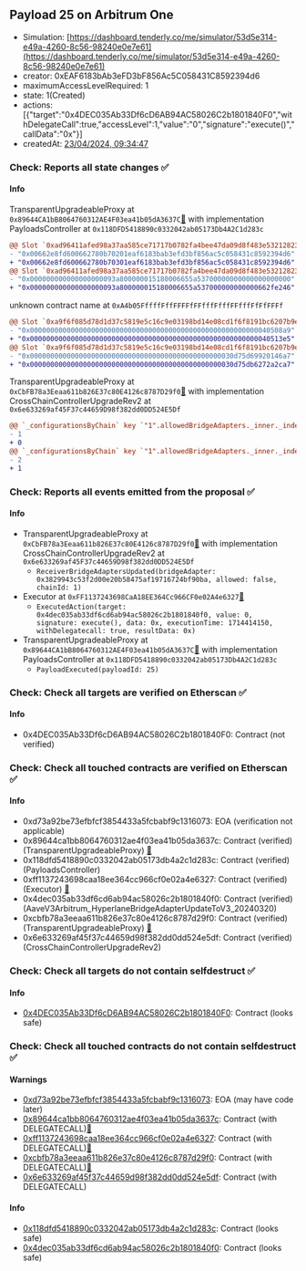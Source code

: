 ## Payload 25 on Arbitrum One

- Simulation: [https://dashboard.tenderly.co/me/simulator/53d5e314-e49a-4260-8c56-98240e0e7e61](https://dashboard.tenderly.co/me/simulator/53d5e314-e49a-4260-8c56-98240e0e7e61)
- creator: 0xEAF6183bAb3eFD3bF856Ac5C058431C8592394d6
- maximumAccessLevelRequired: 1
- state: 1(Created)
- actions: [{"target":"0x4DEC035Ab33Df6cD6AB94AC58026C2b1801840F0","withDelegateCall":true,"accessLevel":1,"value":"0","signature":"execute()","callData":"0x"}]
- createdAt: [23/04/2024, 09:34:47](https://arbiscan.io/tx/0x20555d4467c062143936e8825de6357b1c4c9d540944a660e6b055d20f6473fc)

### Check: Reports all state changes :white_check_mark:

#### Info


TransparentUpgradeableProxy at `0x89644CA1bB8064760312AE4F03ea41b05dA3637C`[:ghost:](https://github.com/bgd-labs/aave-address-book "GovernanceV3Arbitrum.PAYLOADS_CONTROLLER") with implementation PayloadsController at `0x118DFD5418890c0332042ab05173Db4A2C1d283c`
```diff
@@ Slot `0xad96411afed98a37aa585ce71717b0782fa4bee47da09d8f483e532128238611` @@
- "0x00662e8fd600662780b70201eaf6183bab3efd3bf856ac5c058431c8592394d6"
+ "0x00662e8fd600662780b70301eaf6183bab3efd3bf856ac5c058431c8592394d6"
@@ Slot `0xad96411afed98a37aa585ce71717b0782fa4bee47da09d8f483e532128238612` @@
- "0x000000000000000000093a800000015180006655a53700000000000000000000"
+ "0x000000000000000000093a800000015180006655a537000000000000662fe246"
```

unknown contract name at `0xA4b05FffffFffFFFFfFFfffFfffFFfffFfFfFFFf`
```diff
@@ Slot `0xa9f6f085d78d1d37c5819e5c16c9e03198bd14e08cd1f6f8191bc6207b9e9706` @@
- "0x00000000000000000000000000000000000000000000000000000000040508a9"
+ "0x00000000000000000000000000000000000000000000000000000000040513e5"
@@ Slot `0xa9f6f085d78d1d37c5819e5c16c9e03198bd14e08cd1f6f8191bc6207b9e970b` @@
- "0x00000000000000000000000000000000000000000000000030d75d69920146a7"
+ "0x00000000000000000000000000000000000000000000000030d75db6272a2ca7"
```

TransparentUpgradeableProxy at `0xCbFB78a3Eeaa611b826E37c80E4126c8787D29f0`[:ghost:](https://github.com/bgd-labs/aave-address-book "GovernanceV3Arbitrum.CROSS_CHAIN_CONTROLLER") with implementation CrossChainControllerUpgradeRev2 at `0x6e633269af45F37c44659D98f382dd0DD524E5Df`
```diff
@@ `_configurationsByChain` key `"1".allowedBridgeAdapters._inner._indexes.0x0000000000000000000000003829943c53f2d00e20b58475af19716724bf90ba` @@
- 1
+ 0
@@ `_configurationsByChain` key `"1".allowedBridgeAdapters._inner._indexes.0x000000000000000000000000c8a2adc4261c6b669cdff69e717e77c9cfeb420d` @@
- 2
+ 1
```


### Check: Reports all events emitted from the proposal :white_check_mark:

#### Info

- TransparentUpgradeableProxy at `0xCbFB78a3Eeaa611b826E37c80E4126c8787D29f0`[:ghost:](https://github.com/bgd-labs/aave-address-book "GovernanceV3Arbitrum.CROSS_CHAIN_CONTROLLER") with implementation CrossChainControllerUpgradeRev2 at `0x6e633269af45F37c44659D98f382dd0DD524E5Df`
  - `ReceiverBridgeAdaptersUpdated(bridgeAdapter: 0x3829943c53f2d00e20b58475af19716724bf90ba, allowed: false, chainId: 1)`
- Executor at `0xFF1137243698CaA18EE364Cc966CF0e02A4e6327`[:ghost:](https://github.com/bgd-labs/aave-address-book "AaveV3Arbitrum.ACL_ADMIN, GovernanceV3Arbitrum.EXECUTOR_LVL_1")
  - `ExecutedAction(target: 0x4dec035ab33df6cd6ab94ac58026c2b1801840f0, value: 0, signature: execute(), data: 0x, executionTime: 1714414150, withDelegatecall: true, resultData: 0x)`
- TransparentUpgradeableProxy at `0x89644CA1bB8064760312AE4F03ea41b05dA3637C`[:ghost:](https://github.com/bgd-labs/aave-address-book "GovernanceV3Arbitrum.PAYLOADS_CONTROLLER") with implementation PayloadsController at `0x118DFD5418890c0332042ab05173Db4A2C1d283c`
  - `PayloadExecuted(payloadId: 25)`

### Check: Check all targets are verified on Etherscan :white_check_mark:

#### Info

- 0x4DEC035Ab33Df6cD6AB94AC58026C2b1801840F0: Contract (not verified) 

### Check: Check all touched contracts are verified on Etherscan :white_check_mark:

#### Info

- 0xd73a92be73efbfcf3854433a5fcbabf9c1316073: EOA (verification not applicable)
- 0x89644ca1bb8064760312ae4f03ea41b05da3637c: Contract (verified) (TransparentUpgradeableProxy) [:ghost:](https://github.com/bgd-labs/aave-address-book "GovernanceV3Arbitrum.PAYLOADS_CONTROLLER")
- 0x118dfd5418890c0332042ab05173db4a2c1d283c: Contract (verified) (PayloadsController) 
- 0xff1137243698caa18ee364cc966cf0e02a4e6327: Contract (verified) (Executor) [:ghost:](https://github.com/bgd-labs/aave-address-book "AaveV3Arbitrum.ACL_ADMIN, GovernanceV3Arbitrum.EXECUTOR_LVL_1")
- 0x4dec035ab33df6cd6ab94ac58026c2b1801840f0: Contract (verified) (AaveV3Arbitrum_HyperlaneBridgeAdapterUpdateToV3_20240320) 
- 0xcbfb78a3eeaa611b826e37c80e4126c8787d29f0: Contract (verified) (TransparentUpgradeableProxy) [:ghost:](https://github.com/bgd-labs/aave-address-book "GovernanceV3Arbitrum.CROSS_CHAIN_CONTROLLER")
- 0x6e633269af45f37c44659d98f382dd0dd524e5df: Contract (verified) (CrossChainControllerUpgradeRev2) 

### Check: Check all targets do not contain selfdestruct :white_check_mark:

#### Info

- [0x4DEC035Ab33Df6cD6AB94AC58026C2b1801840F0](https://arbiscan.io/address/0x4DEC035Ab33Df6cD6AB94AC58026C2b1801840F0): Contract (looks safe)

### Check: Check all touched contracts do not contain selfdestruct :white_check_mark:

#### Warnings

- [0xd73a92be73efbfcf3854433a5fcbabf9c1316073](https://arbiscan.io/address/0xd73a92be73efbfcf3854433a5fcbabf9c1316073): EOA (may have code later)
- [0x89644ca1bb8064760312ae4f03ea41b05da3637c](https://arbiscan.io/address/0x89644ca1bb8064760312ae4f03ea41b05da3637c): Contract (with DELEGATECALL)[:ghost:](https://github.com/bgd-labs/aave-address-book "GovernanceV3Arbitrum.PAYLOADS_CONTROLLER")
- [0xff1137243698caa18ee364cc966cf0e02a4e6327](https://arbiscan.io/address/0xff1137243698caa18ee364cc966cf0e02a4e6327): Contract (with DELEGATECALL)[:ghost:](https://github.com/bgd-labs/aave-address-book "AaveV3Arbitrum.ACL_ADMIN, GovernanceV3Arbitrum.EXECUTOR_LVL_1")
- [0xcbfb78a3eeaa611b826e37c80e4126c8787d29f0](https://arbiscan.io/address/0xcbfb78a3eeaa611b826e37c80e4126c8787d29f0): Contract (with DELEGATECALL)[:ghost:](https://github.com/bgd-labs/aave-address-book "GovernanceV3Arbitrum.CROSS_CHAIN_CONTROLLER")
- [0x6e633269af45f37c44659d98f382dd0dd524e5df](https://arbiscan.io/address/0x6e633269af45f37c44659d98f382dd0dd524e5df): Contract (with DELEGATECALL)

#### Info

- [0x118dfd5418890c0332042ab05173db4a2c1d283c](https://arbiscan.io/address/0x118dfd5418890c0332042ab05173db4a2c1d283c): Contract (looks safe)
- [0x4dec035ab33df6cd6ab94ac58026c2b1801840f0](https://arbiscan.io/address/0x4dec035ab33df6cd6ab94ac58026c2b1801840f0): Contract (looks safe)

